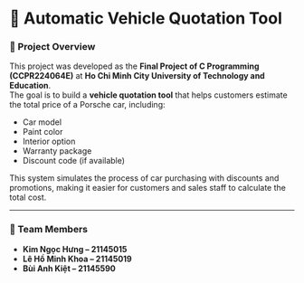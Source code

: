 # 🚗 Automatic Vehicle Quotation Tool  

### 📌 Project Overview  
This project was developed as the **Final Project of C Programming (CCPR224064E)** at **Ho Chi Minh City University of Technology and Education**.  
The goal is to build a **vehicle quotation tool** that helps customers estimate the total price of a Porsche car, including:  
- Car model  
- Paint color  
- Interior option  
- Warranty package  
- Discount code (if available)  

This system simulates the process of car purchasing with discounts and promotions, making it easier for customers and sales staff to calculate the total cost.  

---

### 👥 Team Members  
- **Kim Ngọc Hưng – 21145015**  
- **Lê Hồ Minh Khoa – 21145019**  
- **Bùi Anh Kiệt – 21145590**  
